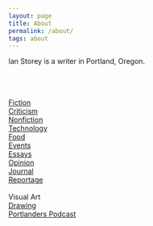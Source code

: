 ```yaml
---
layout: page
title: About
permalink: /about/
tags: about
---
```


Ian Storey is a writer in Portland, Oregon. <br>
<br>
<!-- <a href="{{ site.baseurl }}/cv">CV</a> -->
<br>
<br>
<a href="{{ site.baseurl }}/category/fiction">Fiction</a>
<br>
<a href="{{ site.baseurl }}/category/criticism">Criticism</a>
<br>
<a href="{{ site.baseurl }}/category/nonfiction">Nonfiction</a>
<br>
<a href="{{ site.baseurl }}/category/nonfiction">Technology</a>
<br>
<a href="{{ site.baseurl }}/category/nonfiction">Food</a>
<br>
<a href="{{ site.baseurl }}/category/nonfiction">Events</a>
<br>
<a href="{{ site.baseurl }}/category/nonfiction">Essays</a>
<br>
<a href="{{ site.baseurl }}/category/nonfiction">Opinion</a>
<br>
<a href="{{ site.baseurl }}/category/nonfiction">Journal</a>
<br>
<a href="{{ site.baseurl }}/reportage">Reportage</a>
<br>
<br>
Visual Art
<br>
<a href="http://kidgruesome.art">Drawing</a>
<br>
<a href="{{ site.baseurl }}/category/portlanders">Portlanders Podcast</a>
<!--<a href="http://www.thestoreysofar.com/blog/">Design</a>
<br>
<a href="{{ site.baseurl }}/copywriting">Copy</a>
<br>
<a href="{{ site.baseurl }}/cv">CV</a>
<br>-->
